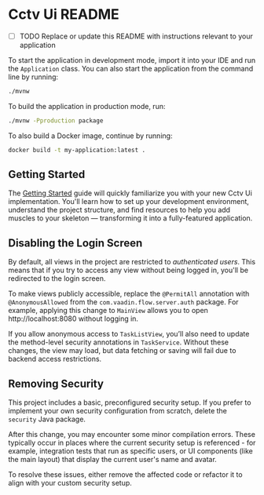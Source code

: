 # Cctv Ui README

- [ ] TODO Replace or update this README with instructions relevant to your application

To start the application in development mode, import it into your IDE and run the `Application` class. 
You can also start the application from the command line by running: 

```bash
./mvnw
```

To build the application in production mode, run:

```bash
./mvnw -Pproduction package
```

To also build a Docker image, continue by running:

```bash
docker build -t my-application:latest .
```

## Getting Started

The [Getting Started](https://vaadin.com/docs/latest/getting-started) guide will quickly familiarize you with your new
Cctv Ui implementation. You'll learn how to set up your development environment, understand the project 
structure, and find resources to help you add muscles to your skeleton — transforming it into a fully-featured 
application.

## Disabling the Login Screen

By default, all views in the project are restricted to *authenticated users*. This means that if you try to access any
view without being logged in, you'll be redirected to the login screen.

To make views publicly accessible, replace the `@PermitAll` annotation with `@AnonymousAllowed` from the
`com.vaadin.flow.server.auth` package. For example, applying this change to `MainView` allows you to open
http://localhost:8080 without logging in.

If you allow anonymous access to `TaskListView`, you’ll also need to update the method-level security annotations in
`TaskService`. Without these changes, the view may load, but data fetching or saving will fail due to backend access
restrictions.

## Removing Security

This project includes a basic, preconfigured security setup. If you prefer to implement your own security configuration
from scratch, delete the `security` Java package.

After this change, you may encounter some minor compilation errors. These typically occur
in places where the current security setup is referenced - for example, integration tests that run as specific users,
or UI components (like the main layout) that display the current user's name and avatar.

To resolve these issues, either remove the affected code or refactor it to align with your custom security setup.
